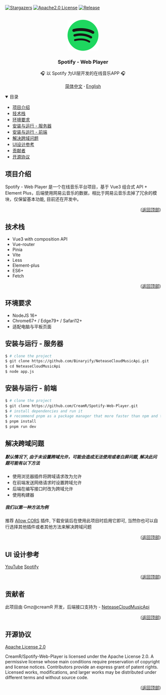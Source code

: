 <a name="readme-top"></a>

[![Stargazers][stars-shield]][stars-url]
[![Apache2.0 License][license-shield]][license-url]
[![Release][release-shield]][release-url]

<!-- PROJECT LOGO -->
<br />
<div align="center">
  <a href="https://github.com/CreamR/Spotify-Web-Player">
    <img src="/public/logo.svg" alt="Logo" width="100" height="100">
  </a>

  <h3 align="center">Spotify - Web Player</h3>

  <p align="center">
    🎧 以 Spotify 为UI层开发的在线音乐APP 🎧
    <br />
    <br />
    <a href="https://github.com/CreamR/Spotify-Web-Player/blob/master/README.md">简体中文</a>
     <strong> · </strong>
    <a href="https://github.com/CreamR/Spotify-Web-Player/blob/master/README-EN.md">English</a>
  </p>
</div>

<!-- TABLE OF CONTENTS -->
<details open>
  <summary>目录</summary>
  <ul>
    <li><a href="#项目介绍">项目介绍</a> </li>
    <li><a href="#技术栈">技术栈</a></li>
    <li><a href="#环境要求">环境要求</a></li>
    <li><a href="#安装与运行 - 服务器">安装与运行 - 服务器</a></li>
    <li><a href="#安装与运行 - 前端">安装与运行 - 前端</a></li>
    <li><a href="#解决跨域问题">解决跨域问题</a></li>
    <li><a href="#UI设计参考">UI设计参考</a></li>
    <li><a href="#贡献者">贡献者</a></li>
    <li><a href="#开源协议">开源协议</a></li>
  </ul>
</details>

<!-- ABOUT THE PROJECT -->

## 项目介绍

<!-- 项目图片部分 -->

Spotify - Web Player 是一个在线音乐平台项目，基于 Vue3 组合式 API + Element Plus，后端使用网易云音乐的数据，相比于网易云音乐去掉了冗余的模块，仅保留基本功能, 目前还在开发中。

<p align="right">(<a href="#readme-top">返回顶部</a>)</p>

## 技术栈

- Vue3 with composition API
- Vue-router
- Pinia
- Vite
- Less
- Element-plus
- ES6+
- Fetch

<p align="right">(<a href="#readme-top">返回顶部</a>)</p>

<!-- GETTING STARTED -->

## 环境要求

- NodeJS 16+
- Chrome67+ / Edge79+ / Safari12+
- 适配电脑与平板页面

## 安装与运行 - 服务器

```sh
$ # clone the project
$ git clone https://github.com/Binaryify/NeteaseCloudMusicApi.git
$ cd NeteaseCloudMusicApi
$ node app.js
```

## 安装与运行 - 前端

```sh
$ # clone the project
$ git clone https://github.com/CreamR/Spotify-Web-Player.git
$ # install dependencies and run it
$ # recommend pnpm as a package manager that more faster than npm and the grammar is similar with npm
$ pnpm install
$ pnpm run dev
```

## 解决跨域问题

##### 默认情况下, 由于未设置跨域允许，可能会造成无法使用或者白屏问题, 解决此问题可能有以下方法

- 使用浏览器插件将跨域请求改为允许
- 在前端发送网络请求时设置跨域允许
- 后端在编写接口时改为跨域允许
- 使用构建器

##### 我们以第一种方法为例

推荐 [Allow CORS](https://chrome.google.com/webstore/detail/allow-cors-access-control/lhobafahddgcelffkeicbaginigeejlf) 插件, 下载安装后在使用此项目时启用它即可, 当然你也可以自行选择其他插件或者其他方法来解决跨域问题

<p align="right">(<a href="#readme-top">返回顶部</a>)</p>

## UI 设计参考

[YouTube](https://www.youtube.com)
[Spotify](https://www.spotify.com/)

<p align="right">(<a href="#readme-top">返回顶部</a>)</p>

## 贡献者

此项目由 Gmz@creamR 开发，后端接口支持为 - [NeteaseCloudMusicApi](https://github.com/Binaryify/NeteaseCloudMusicApi)

<p align="right">(<a href="#readme-top">返回顶部</a>)</p>

<!-- LICENSE -->

## 开源协议

[Apache License 2.0](https://github.com/CreamR/Spotify-Web-Player/blob/master/LICENSE)

CreamR/Spotify-Web-Player is licensed under the Apache License 2.0. A permissive license whose main conditions require preservation of copyright and license notices. Contributors provide an express grant of patent rights. Licensed works, modifications, and larger works may be distributed under different terms and without source code.

<p align="right">(<a href="#readme-top">返回顶部</a>)</p>

[stars-shield]: https://img.shields.io/github/stars/creamR/Spotify-Web-Player?style=for-the-badge
[stars-url]: https://github.com/CreamR/Spotify-Web-Player/stargazers
[license-shield]: https://img.shields.io/hexpm/l/apa?style=for-the-badge
[license-url]: https://github.com/CreamR/Spotify-Web-Player/blob/master/LICENSE
[release-shield]: https://img.shields.io/github/v/release/creamR/spotify-web-player?style=for-the-badge
[release-url]: https://github.com/CreamR/Spotify-Web-Player/releases/tag
